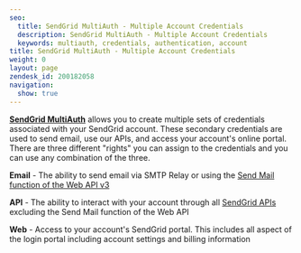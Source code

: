 ```yaml
---
seo:
  title: SendGrid MultiAuth - Multiple Account Credentials
  description: SendGrid MultiAuth - Multiple Account Credentials
  keywords: multiauth, credentials, authentication, account
title: SendGrid MultiAuth - Multiple Account Credentials
weight: 0
layout: page
zendesk_id: 200182058
navigation:
  show: true
---
```


[**SendGrid MultiAuth**](https://app.sendgrid.com/multifactor/configure) allows you to create multiple sets of credentials associated with your SendGrid account. These secondary credentials are used to send email, use our APIs, and access your account's online portal. There are three different "rights" you can assign to the credentials and you can use any combination of the three.

**Email** - The ability to send email via SMTP Relay or using the [Send Mail function of the Web API v3](http://sendgrid.com/docs/API_Reference/Web_API_v3/Mail/index.html)

**API** - The ability to interact with your account through all [SendGrid APIs]({{root_url}}/Classroom/Basics/API/what_are_the_sendgrid_apis_and_what_do_they_do.html) excluding the Send Mail function of the Web API

**Web** - Access to your account's SendGrid portal. This includes all aspect of the login portal including account settings and billing information
